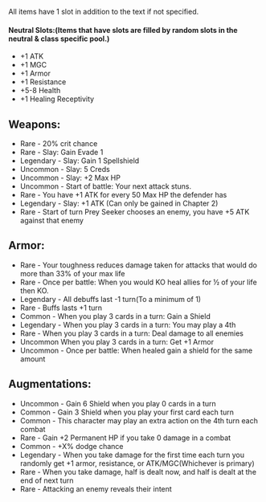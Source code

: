 All items have 1 slot in addition to the text if not specified.


#### Neutral Slots:(Items that have slots are filled by random slots in the neutral & class specific pool.)
- +1 ATK
- +1 MGC
- +1 Armor
- +1 Resistance
- +5-8 Health
- +1 Healing Receptivity

## Weapons:
- Rare - 20% crit chance
- Rare - Slay: Gain Evade 1
- Legendary - Slay: Gain 1 Spellshield
- Uncommon - Slay: 5 Creds
- Uncommon - Slay: +2 Max HP
- Uncommon - Start of battle: Your next attack stuns.
- Rare - You have +1 ATK for every 50 Max HP the defender has
- Legendary -  Slay: +1 ATK (Can only be gained in Chapter 2)
- Rare - Start of turn Prey Seeker chooses an enemy, you have +5 ATK against that enemy

## Armor:
- Rare - Your toughness reduces damage taken for attacks that would do more than 33% of your max life
- Rare - Once per battle: When you would KO heal allies for ½ of your life then KO.
- Legendary - All debuffs last -1 turn(To a minimum of 1)
- Rare - Buffs lasts +1 turn
- Common - When you play 3 cards in a turn: Gain a Shield
- Legendary - When you play 3 cards in a turn: You may play a 4th
- Rare - When you play 3 cards in a turn: Deal damage to all enemies
- Uncommon When you play 3 cards in a turn: Get +1 Armor
- Uncommon - Once per battle: When healed gain a shield for the same amount

## Augmentations:
- Uncommon - Gain 6 Shield when you play 0 cards in a turn
- Common - Gain 3 Shield when you play your first card each turn
- Common - This character may play an extra action on the 4th turn each combat
- Rare - Gain +2 Permanent HP if you take 0 damage in a combat
- Common - +X% dodge chance
- Legendary - When you take damage for the first time each turn you randomly get +1 armor, resistance, or ATK/MGC(Whichever is primary)
- Rare - When you take damage, half is dealt now, and half is dealt at the end of next turn
- Rare - Attacking an enemy reveals their intent
